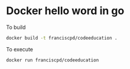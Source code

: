 # Docker hello word in go

To build
```bash
docker build -t franciscpd/codeeducation .
```

To execute
```bash
docker run franciscpd/codeeducation
```